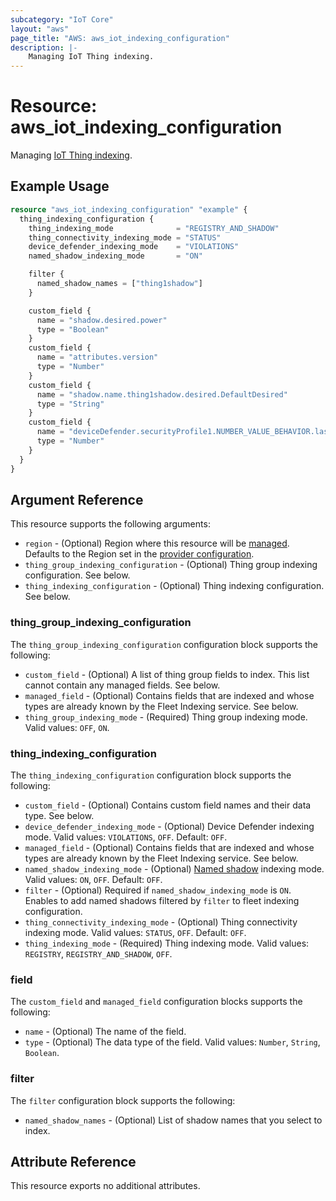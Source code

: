 ```yaml
---
subcategory: "IoT Core"
layout: "aws"
page_title: "AWS: aws_iot_indexing_configuration"
description: |-
    Managing IoT Thing indexing.
---
```


# Resource: aws_iot_indexing_configuration

Managing [IoT Thing indexing](https://docs.aws.amazon.com/iot/latest/developerguide/managing-index.html).

## Example Usage

```terraform
resource "aws_iot_indexing_configuration" "example" {
  thing_indexing_configuration {
    thing_indexing_mode              = "REGISTRY_AND_SHADOW"
    thing_connectivity_indexing_mode = "STATUS"
    device_defender_indexing_mode    = "VIOLATIONS"
    named_shadow_indexing_mode       = "ON"

    filter {
      named_shadow_names = ["thing1shadow"]
    }

    custom_field {
      name = "shadow.desired.power"
      type = "Boolean"
    }
    custom_field {
      name = "attributes.version"
      type = "Number"
    }
    custom_field {
      name = "shadow.name.thing1shadow.desired.DefaultDesired"
      type = "String"
    }
    custom_field {
      name = "deviceDefender.securityProfile1.NUMBER_VALUE_BEHAVIOR.lastViolationValue.number"
      type = "Number"
    }
  }
}
```

## Argument Reference

This resource supports the following arguments:

* `region` - (Optional) Region where this resource will be [managed](https://docs.aws.amazon.com/general/latest/gr/rande.html#regional-endpoints). Defaults to the Region set in the [provider configuration](https://registry.terraform.io/providers/hashicorp/aws/latest/docs#aws-configuration-reference).
* `thing_group_indexing_configuration` - (Optional) Thing group indexing configuration. See below.
* `thing_indexing_configuration` - (Optional) Thing indexing configuration. See below.

### thing_group_indexing_configuration

The `thing_group_indexing_configuration` configuration block supports the following:

* `custom_field` - (Optional) A list of thing group fields to index. This list cannot contain any managed fields. See below.
* `managed_field` - (Optional) Contains fields that are indexed and whose types are already known by the Fleet Indexing service. See below.
* `thing_group_indexing_mode` - (Required) Thing group indexing mode. Valid values: `OFF`, `ON`.

### thing_indexing_configuration

The `thing_indexing_configuration` configuration block supports the following:

* `custom_field` - (Optional) Contains custom field names and their data type. See below.
* `device_defender_indexing_mode` - (Optional) Device Defender indexing mode. Valid values: `VIOLATIONS`, `OFF`. Default: `OFF`.
* `managed_field` - (Optional) Contains fields that are indexed and whose types are already known by the Fleet Indexing service. See below.
* `named_shadow_indexing_mode` - (Optional) [Named shadow](https://docs.aws.amazon.com/iot/latest/developerguide/iot-device-shadows.html) indexing mode. Valid values: `ON`, `OFF`. Default: `OFF`.
* `filter` - (Optional) Required if `named_shadow_indexing_mode` is `ON`. Enables to add named shadows filtered by `filter` to fleet indexing configuration.
* `thing_connectivity_indexing_mode` - (Optional) Thing connectivity indexing mode. Valid values: `STATUS`, `OFF`. Default: `OFF`.
* `thing_indexing_mode` - (Required) Thing indexing mode. Valid values: `REGISTRY`, `REGISTRY_AND_SHADOW`, `OFF`.

### field

The `custom_field` and `managed_field` configuration blocks supports the following:

* `name` - (Optional) The name of the field.
* `type` - (Optional) The data type of the field. Valid values: `Number`, `String`, `Boolean`.

### filter

The `filter` configuration block supports the following:

* `named_shadow_names` - (Optional) List of shadow names that you select to index.

## Attribute Reference

This resource exports no additional attributes.
